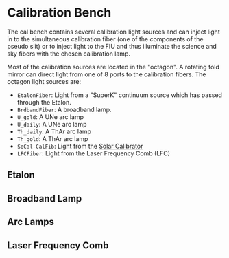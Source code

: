 # Calibration Bench

The cal bench contains several calibration light sources and can inject light in to the simultaneous calibration fiber (one of the components of the pseudo slit) or to inject light to the FIU and thus illuminate the science and sky fibers with the chosen calibration lamp.

Most of the calibration sources are located in the "octagon".  A rotating fold mirror can direct light from one of 8 ports to the calibration fibers. The octagon light sources are:

- `EtalonFiber`: Light from a "SuperK" continuum source which has passed through the Etalon.
- `BrdbandFiber`: A broadband lamp.
- `U_gold`: A UNe arc lamp
- `U_daily`: A UNe arc lamp
- `Th_daily`: A ThAr arc lamp
- `Th_gold`: A ThAr arc lamp
- `SoCal-CalFib`: Light from the [Solar Calibrator](socal.md)
- `LFCFiber`: Light from the Laser Frequency Comb (LFC)


## Etalon


## Broadband Lamp


## Arc Lamps


## Laser Frequency Comb

